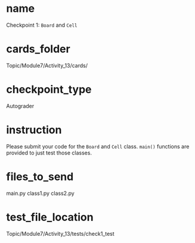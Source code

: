 # name
Checkpoint 1: `Board` and `Cell`   

# cards_folder
Topic/Module7/Activity_13/cards/

# checkpoint_type
Autograder

# instruction
Please submit your code for the `Board` and `Cell` class. `main()` functions are provided to just test those classes. 

# files_to_send
main.py class1.py class2.py

# test_file_location
Topic/Module7/Activity_13/tests/check1_test
